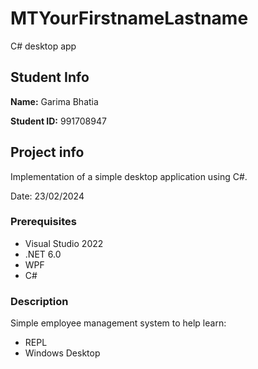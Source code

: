 # MTYourFirstnameLastname

C# desktop app

## Student Info

**Name:** Garima Bhatia

**Student ID:** 991708947

## Project info

Implementation of a simple desktop application using C#.

Date: 23/02/2024

### Prerequisites

- Visual Studio 2022
- .NET 6.0
- WPF
- C#

### Description

Simple employee management system to help learn:

- REPL
- Windows Desktop
